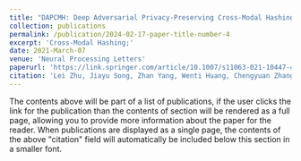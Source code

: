 ```yaml
---
title: "DAPCMH: Deep Adversarial Privacy-Preserving Cross-Modal Hashing"
collection: publications
permalink: /publication/2024-02-17-paper-title-number-4
excerpt: 'Cross-Modal Hashing;'
date: 2021-March-07
venue: 'Neural Processing Letters'
paperurl: 'https://link.springer.com/article/10.1007/s11063-021-10447-4'
citation: 'Lei Zhu, Jiayu Song, Zhan Yang, Wenti Huang, Chengyuan Zhang, Weiren Yu, DAPCMH: Deep Adversarial Privacy-Preserving Cross-Modal Hashing, Neural Processing Letters, 2022, 54(4): 2549-2569'
---
```


The contents above will be part of a list of publications, if the user clicks the link for the publication than the contents of section will be rendered as a full page, allowing you to provide more information about the paper for the reader. When publications are displayed as a single page, the contents of the above "citation" field will automatically be included below this section in a smaller font.
